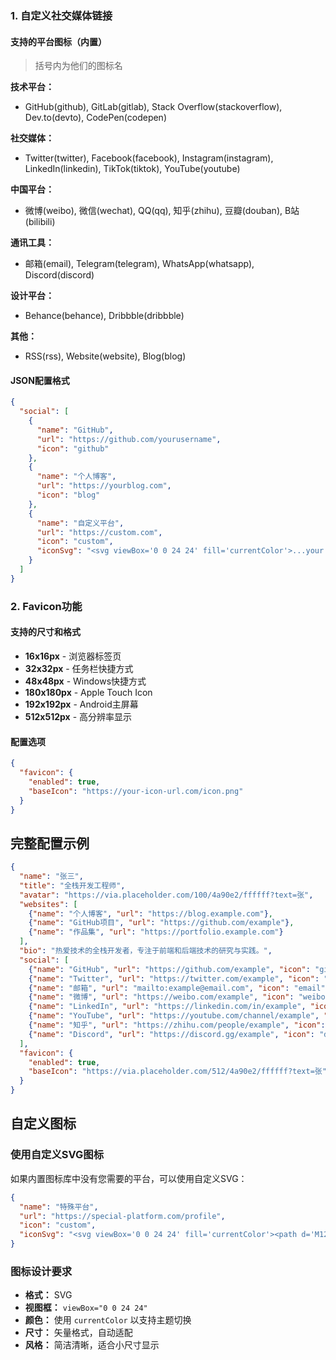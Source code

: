 ### 1. 自定义社交媒体链接

#### 支持的平台图标（内置）

> 括号内为他们的图标名

**技术平台：**
- GitHub(github), GitLab(gitlab), Stack Overflow(stackoverflow), Dev.to(devto), CodePen(codepen)

**社交媒体：**
- Twitter(twitter), Facebook(facebook), Instagram(instagram), LinkedIn(linkedin), TikTok(tiktok), YouTube(youtube)

**中国平台：**
- 微博(weibo), 微信(wechat), QQ(qq), 知乎(zhihu), 豆瓣(douban), B站(bilibili)

**通讯工具：**
- 邮箱(email), Telegram(telegram), WhatsApp(whatsapp), Discord(discord)

**设计平台：**
- Behance(behance), Dribbble(dribbble)

**其他：**
- RSS(rss), Website(website), Blog(blog)

#### JSON配置格式

```json
{
  "social": [
    {
      "name": "GitHub",
      "url": "https://github.com/yourusername", 
      "icon": "github"
    },
    {
      "name": "个人博客",
      "url": "https://yourblog.com",
      "icon": "blog"
    },
    {
      "name": "自定义平台",
      "url": "https://custom.com",
      "icon": "custom",
      "iconSvg": "<svg viewBox='0 0 24 24' fill='currentColor'>...your svg...</svg>"
    }
  ]
}
```

### 2. Favicon功能

#### 支持的尺寸和格式

- **16x16px** - 浏览器标签页
- **32x32px** - 任务栏快捷方式  
- **48x48px** - Windows快捷方式
- **180x180px** - Apple Touch Icon
- **192x192px** - Android主屏幕
- **512x512px** - 高分辨率显示

#### 配置选项

```json
{
  "favicon": {
    "enabled": true,
    "baseIcon": "https://your-icon-url.com/icon.png"
  }
}
```

## 完整配置示例

```json
{
  "name": "张三",
  "title": "全栈开发工程师",
  "avatar": "https://via.placeholder.com/100/4a90e2/ffffff?text=张",
  "websites": [
    {"name": "个人博客", "url": "https://blog.example.com"},
    {"name": "GitHub项目", "url": "https://github.com/example"},
    {"name": "作品集", "url": "https://portfolio.example.com"}
  ],
  "bio": "热爱技术的全栈开发者，专注于前端和后端技术的研究与实践。",
  "social": [
    {"name": "GitHub", "url": "https://github.com/example", "icon": "github"},
    {"name": "Twitter", "url": "https://twitter.com/example", "icon": "twitter"},
    {"name": "邮箱", "url": "mailto:example@email.com", "icon": "email"},
    {"name": "微博", "url": "https://weibo.com/example", "icon": "weibo"},
    {"name": "LinkedIn", "url": "https://linkedin.com/in/example", "icon": "linkedin"},
    {"name": "YouTube", "url": "https://youtube.com/channel/example", "icon": "youtube"},
    {"name": "知乎", "url": "https://zhihu.com/people/example", "icon": "zhihu"},
    {"name": "Discord", "url": "https://discord.gg/example", "icon": "discord"}
  ],
  "favicon": {
    "enabled": true,
    "baseIcon": "https://via.placeholder.com/512/4a90e2/ffffff?text=张"
  }
}
```

## 自定义图标

### 使用自定义SVG图标

如果内置图标库中没有您需要的平台，可以使用自定义SVG：

```json
{
  "name": "特殊平台",
  "url": "https://special-platform.com/profile",
  "icon": "custom",
  "iconSvg": "<svg viewBox='0 0 24 24' fill='currentColor'><path d='M12 2L2 7v10c0 5.55 3.84 9.74 9 11 5.16-1.26 9-5.45 9-11V7l-10-5z'/></svg>"
}
```

### 图标设计要求

- **格式：** SVG
- **视图框：** `viewBox="0 0 24 24"`
- **颜色：** 使用 `currentColor` 以支持主题切换
- **尺寸：** 矢量格式，自动适配
- **风格：** 简洁清晰，适合小尺寸显示
